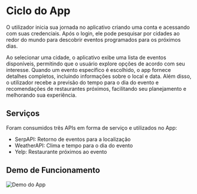 # Ciclo do App

O utilizador inicia sua jornada no aplicativo criando uma conta e acessando com suas credenciais. Após o login, ele pode pesquisar por cidades ao redor do mundo para descobrir eventos programados para os próximos dias.  

Ao selecionar uma cidade, o aplicativo exibe uma lista de eventos disponíveis, permitindo que o usuário explore opções de acordo com seu interesse. Quando um evento específico é escolhido, o app fornece detalhes completos, incluindo informações sobre o local e data. Além disso, o utilizador recebe a previsão do tempo para o dia do evento e recomendações de restaurantes próximos, facilitando seu planejamento e melhorando sua experiência.

## Serviços
Foram consumidos três APIs em forma de serviço e utilizados no App:
- SerpAPI: Retorno de eventos para a localização
- WeatherAPI: Clima e tempo para o dia do evento
- Yelp: Restaurante próximos ao evento

## Demo de Funcionamento

![Demo do App](demo/demo.gif)

